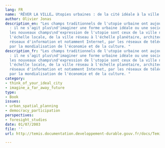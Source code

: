 ```yaml
---
lang: FR
name: 'RÊVER LA VILLE… Utopies urbaines : de la cité idéale à la ville numérique'
author: Olivier Jonas
description_en: "Les champs traditionnels de l'utopie urbaine ont aujourd'hui évolué
  : il ne s'agit plus\nd'imaginer une forme urbaine idéale ou une société parfaite,
  les nouveaux champs\nd'expression de l'utopie sont ceux de la ville numérique à
  l'échelle locale, de la ville réseau à l'échelle planétaire, architecturée par les
  réseaux d'information et notamment Internet, par les réseaux de télécommunication,
  par la mondialisation de l'économie et de la culture. "
description_fr: "Les champs traditionnels de l'utopie urbaine ont aujourd'hui évolué
  : il ne s'agit plus\nd'imaginer une forme urbaine idéale ou une société parfaite,
  les nouveaux champs\nd'expression de l'utopie sont ceux de la ville numérique à
  l'échelle locale, de la ville réseau à l'échelle planétaire, architecturée par les
  réseaux d'information et notamment Internet, par les réseaux de télécommunication,
  par la mondialisation de l'économie et de la culture. "
category:
- think_of_your_ideal_city
- imagine_a_far_away_future
type:
- Book
issues:
- urban_spatial_planning
- democracy_participation
perspectives:
- foresight_studies
date: 01/07/2003
file: ''
url: http://temis.documentation.developpement-durable.gouv.fr/docs/Temis/0076/Temis-0076392/P43.pdf

---
```

